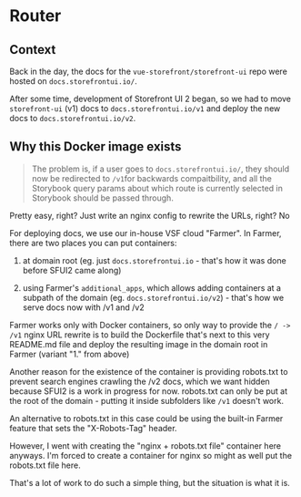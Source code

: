 # Router

## Context

Back in the day, the docs for the `vue-storefront/storefront-ui` repo were hosted on `docs.storefrontui.io/`.

After some time, development of Storefront UI 2 began, so we had to move `storefront-ui` (v1) docs to `docs.storefrontui.io/v1` and deploy the new docs to `docs.storefrontui.io/v2`.

## Why this Docker image exists

> The problem is, if a user goes to `docs.storefrontui.io/`, they should now be redirected to `/v1`for backwards compaitbility, and all the Storybook query params about which route is currently selected in Storybook should be passed through.

Pretty easy, right? Just write an nginx config to rewrite the URLs, right? No

For deploying docs, we use our in-house VSF cloud "Farmer". In Farmer, there are two places you can put containers:

1. at domain root (eg. just `docs.storefrontui.io` - that's how it was done before SFUI2 came along)

2. using Farmer's `additional_apps`, which allows adding containers at a subpath of the domain (eg. `docs.storefrontui.io/v2`) - that's how we serve docs now with /v1 and /v2

Farmer works only with Docker containers, so only way to provide the `/ -> /v1` nginx URL rewrite is to build the Dockerfile that's next to this very README.md file and deploy the resulting image in the domain root in Farmer (variant "1." from above)

Another reason for the existence of the container is providing robots.txt to prevent search engines crawling the /v2 docs, which we want hidden because SFUI2 is a work in progress for now. robots.txt can only be put at the root of the domain - putting it inside subfolders like `/v1` doesn't work.

An alternative to robots.txt in this case could be using the built-in Farmer feature that sets the "X-Robots-Tag" header.

However, I went with creating the "nginx + robots.txt file" container here anyways. I'm forced to create a container for nginx so might as well put the robots.txt file here.

That's a lot of work to do such a simple thing, but the situation is what it is.
